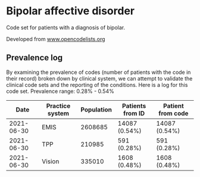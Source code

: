 # Bipolar affective disorder

Code set for patients with a diagnosis of bipolar.

Developed from www.opencodelists.org

## Prevalence log

By examining the prevalence of codes (number of patients with the code in their record) broken down by clinical system, we can attempt to validate the clinical code sets and the reporting of the conditions. Here is a log for this code set. Prevalence range: 0.28% - 0.54%

| Date       | Practice system | Population | Patients from ID | Patient from code |
| ---------- | --------------- | ---------- | ---------------- | ----------------- |
| 2021-06-30 | EMIS            | 2608685    | 14087 (0.54%)    | 14087 (0.54%)     |
| 2021-06-30 | TPP             | 210985     | 591 (0.28%)      | 591 (0.28%)       |
| 2021-06-30 | Vision          | 335010     | 1608 (0.48%)     | 1608 (0.48%)      |
